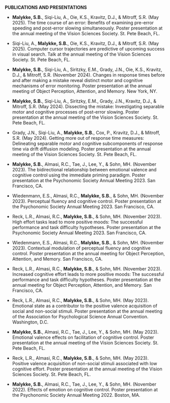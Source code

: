**PUBLICATIONS AND PRESENTATIONS**

- **Malykke, S.B.**, Siqi-Liu, A., Oie, K.S., Kravitz, D.J., & Mitroff, S.R. (May 2025). The time course of an error: Benefits of examining pre-error speeding and post-error slowing simultaneously. Poster presentation at the annual meeting of the Vision Sciences Society. St. Pete Beach, FL.  

- Siqi-Liu, A., **Malykke, S.B.**, Oie, K.S., Kravitz, D.J., & Mitroff, S.R. (May 2025). Computer cursor trajectories are predictive of upcoming success in visual search. Talk at the annual meeting of the Vision Sciences Society. St. Pete Beach, FL.  

- **Malykke, S.B.**, Siqi-Liu, A., Siritzky, E.M., Grady, J.N., Oie, K.S., Kravitz, D.J., & Mitroff, S.R. (November 2024). Changes in response times before and after making a mistake reveal distinct motor and cognitive mechanisms of error monitoring. Poster presentation at the annual meeting of Object Perception, Attention, and Memory. New York, NY.  

- **Malykke, S.B.**, Siqi-Liu, A., Siritzky, E.M., Grady, J.N., Kravitz, D.J., & Mitroff, S.R. (May 2024). Dissecting the mistake: Investigating separable motor and cognitive processes of post-error slowing. Poster presentation at the annual meeting of the Vision Sciences Society. St. Pete Beach, FL.  

- Grady, J.N., Siqi-Liu, A., **Malykke, S.B.**, Cox, P., Kravitz, D.J., & Mitroff, S.R. (May 2024). Getting more out of response time measures: Delineating separable motor and cognitive subcomponents of response time via drift diffusion modeling. Poster presentation at the annual meeting of the Vision Sciences Society. St. Pete Beach, FL.  

- **Malykke, S.B.**, Almasi, R.C., Tae, J., Lee, Y., & Sohn, MH. (November 2023). The bidirectional relationship between emotional valence and cognitive control using the immediate priming paradigm. Poster presentation at the Psychonomic Society Annual Meeting 2023. San Francisco, CA.  

- Wiedenmann, E.S., Almasi, R.C., **Malykke, S.B.**, & Sohn, MH. (November 2023). Perceptual fluency and cognitive control. Poster presentation at the Psychonomic Society Annual Meeting 2023. San Francisco, CA.  

- Reck, L.R., Almasi, R.C., **Malykke, S.B.**, & Sohn, MH. (November 2023). High effort tasks lead to more positive moods: The successful performance and task difficulty hypotheses. Poster presentation at the Psychonomic Society Annual Meeting 2023. San Francisco, CA.  

- Wiedenmann, E.S., Almasi, R.C., **Malykke, S.B.**, & Sohn, MH. (November 2023). Contextual modulation of perceptual fluency and cognitive control. Poster presentation at the annual meeting for Object Perception, Attention, and Memory. San Francisco, CA.  

- Reck, L.R., Almasi, R.C., **Malykke, S.B.**, & Sohn, MH. (November 2023). Increased cognitive effort leads to more positive moods: The successful performance and task difficulty hypotheses. Poster presentation at the annual meeting for Object Perception, Attention, and Memory. San Francisco, CA.  

- Reck, L.R., Almasi, R.C., **Malykke, S.B.**, & Sohn, MH. (May 2023). Emotional state as a contributor to the positive valence acquisition of social and non-social stimuli. Poster presentation at the annual meeting of the Association for Psychological Science Annual Convention. Washington, D.C.  

- **Malykke, S.B.**, Almasi, R.C., Tae, J., Lee, Y., & Sohn, MH. (May 2023). Emotional valence effects on facilitation of cognitive control. Poster presentation at the annual meeting of the Vision Sciences Society. St. Pete Beach, FL.  

- Reck, L.R., Almasi, R.C., **Malykke, S.B.**, & Sohn, MH. (May 2023). Positive valence acquisition of non-social stimuli associated with low cognitive effort. Poster presentation at the annual meeting of the Vision Sciences Society. St. Pete Beach, FL.  

- **Malykke, S.B.**, Almasi, R.C., Tae, J., Lee, Y., & Sohn, MH. (November 2022). Effects of emotion on cognitive control. Poster presentation at the Psychonomic Society Annual Meeting 2022. Boston, MA.  
